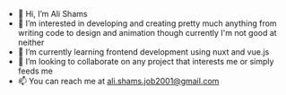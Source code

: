 - 👋 Hi, I’m Ali Shams
- 👀 I’m interested in developing and creating pretty much anything from writing code to design and animation though currently I'm not good at neither
- 🌱 I’m currently learning frontend development using nuxt and vue.js
- 💞️ I’m looking to collaborate on any project that interests me or simply feeds me
- 📫 You can reach me at ali.shams.job2001@gmail.com

<!---
AliShamsVirus/AliShamsVirus is a ✨ special ✨ repository because its `README.md` (this file) appears on your GitHub profile.
You can click the Preview link to take a look at your changes.
--->
